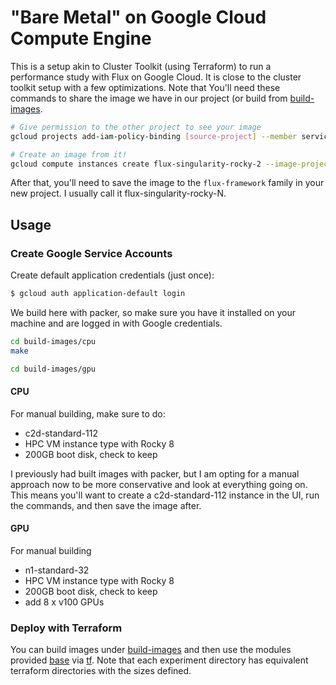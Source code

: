 # "Bare Metal" on Google Cloud Compute Engine

This is a setup akin to Cluster Toolkit (using Terraform) to run a performance study with Flux on Google Cloud.
It is close to the cluster toolkit setup with a few optimizations. Note that You'll need these commands to share
the image we have in our project (or build from [build-images](build-images).

```bash
# Give permission to the other project to see your image
gcloud projects add-iam-policy-binding [source-project] --member serviceAccount:[target-project-id]-compute@developer.gserviceaccount.com --role roles/compute.imageUser

# Create an image from it!
gcloud compute instances create flux-singularity-rocky-2 --image-project [source-project] --image flux-singularity-rocky-8-2 --project converged-computing --machine-type c2d-standard-112 
```

After that, you'll need to save the image to the `flux-framework` family in your new project. I usually call it flux-singularity-rocky-N.

## Usage

### Create Google Service Accounts

Create default application credentials (just once):

```bash
$ gcloud auth application-default login
```

We build here with packer, so make sure you have it installed on your machine and are logged in with Google credentials.

```bash
cd build-images/cpu
make

cd build-images/gpu
```

#### CPU

For manual building, make sure to do:

- c2d-standard-112
- HPC VM instance type with Rocky 8
- 200GB boot disk, check to keep

I previously had built images with packer, but I am opting for a manual approach now to be more conservative and look at everything going on.
This means you'll want to create a c2d-standard-112 instance in the UI, run the commands, and then save the image after.

#### GPU

For manual building 

- n1-standard-32
- HPC VM instance type with Rocky 8
- 200GB boot disk, check to keep
- add 8 x v100 GPUs

### Deploy with Terraform

You can build images under [build-images](build-images) and then use the modules
provided [base](base) via [tf](tf).  Note that each experiment directory has equivalent terraform
directories with the sizes defined.
